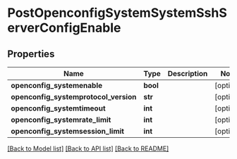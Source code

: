 # PostOpenconfigSystemSystemSshServerConfigEnable

## Properties
Name | Type | Description | Notes
------------ | ------------- | ------------- | -------------
**openconfig_systemenable** | **bool** |  | [optional] 
**openconfig_systemprotocol_version** | **str** |  | [optional] 
**openconfig_systemtimeout** | **int** |  | [optional] 
**openconfig_systemrate_limit** | **int** |  | [optional] 
**openconfig_systemsession_limit** | **int** |  | [optional] 

[[Back to Model list]](../README.md#documentation-for-models) [[Back to API list]](../README.md#documentation-for-api-endpoints) [[Back to README]](../README.md)



